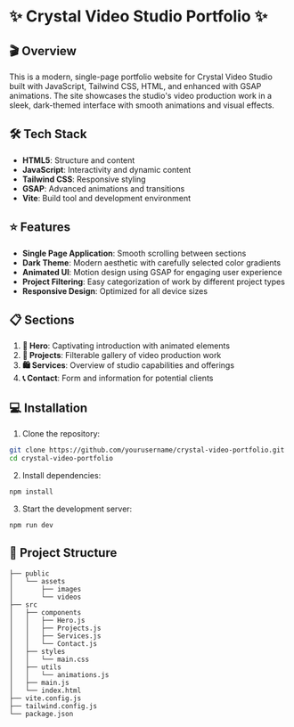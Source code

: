 # ✨ Crystal Video Studio Portfolio ✨

## 🎬 Overview
This is a modern, single-page portfolio website for Crystal Video Studio built with JavaScript, Tailwind CSS, HTML, and enhanced with GSAP animations. The site showcases the studio's video production work in a sleek, dark-themed interface with smooth animations and visual effects.

## 🛠️ Tech Stack
- **HTML5**: Structure and content
- **JavaScript**: Interactivity and dynamic content
- **Tailwind CSS**: Responsive styling
- **GSAP**: Advanced animations and transitions
- **Vite**: Build tool and development environment

## ⭐ Features
- **Single Page Application**: Smooth scrolling between sections
- **Dark Theme**: Modern aesthetic with carefully selected color gradients
- **Animated UI**: Motion design using GSAP for engaging user experience
- **Project Filtering**: Easy categorization of work by different project types
- **Responsive Design**: Optimized for all device sizes

## 📋 Sections
1. **🚀 Hero**: Captivating introduction with animated elements
2. **🎥 Projects**: Filterable gallery of video production work
3. **🛍️ Services**: Overview of studio capabilities and offerings
4. **📞 Contact**: Form and information for potential clients

## 💻 Installation

1. Clone the repository:
```bash
git clone https://github.com/yourusername/crystal-video-portfolio.git
cd crystal-video-portfolio
```

2. Install dependencies:
```bash
npm install
```

3. Start the development server:
```bash
npm run dev
```

## 📁 Project Structure
```
├── public
│   └── assets
│       ├── images
│       └── videos
├── src
│   ├── components
│   │   ├── Hero.js
│   │   ├── Projects.js
│   │   ├── Services.js
│   │   └── Contact.js
│   ├── styles
│   │   └── main.css
│   ├── utils
│   │   └── animations.js
│   ├── main.js
│   └── index.html
├── vite.config.js
├── tailwind.config.js
└── package.json
```